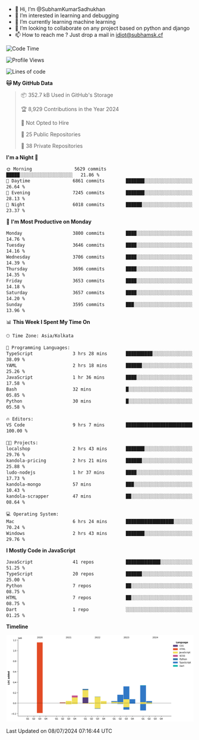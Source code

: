 - 👋 Hi, I’m @SubhamKumarSadhukhan
- 👀 I’m interested in learning and debugging
- 🌱 I’m currently learning machine learning
- 💞️ I’m looking to collaborate on any project based on python and django
- 📫 How to reach me ?
      Just drop a mail in idiot@subhamsk.cf

<!---
SubhamKumarSadhukhan/SubhamKumarSadhukhan is a ✨ special ✨ repository because its `README.md` (this file) appears on your GitHub profile.
You can click the Preview link to take a look at your changes.
--->


<!--START_SECTION:waka-->
![Code Time](http://img.shields.io/badge/Code%20Time-2%2C286%20hrs%2052%20mins-blue)

![Profile Views](http://img.shields.io/badge/Profile%20Views-0-blue)

![Lines of code](https://img.shields.io/badge/From%20Hello%20World%20I%27ve%20Written-2.7%20million%20lines%20of%20code-blue)

**🐱 My GitHub Data** 

> 📦 352.7 kB Used in GitHub's Storage 
 > 
> 🏆 8,929 Contributions in the Year 2024
 > 
> 🚫 Not Opted to Hire
 > 
> 📜 25 Public Repositories 
 > 
> 🔑 38 Private Repositories 
 > 
**I'm a Night 🦉** 

```text
🌞 Morning                5629 commits        █████░░░░░░░░░░░░░░░░░░░░   21.86 % 
🌆 Daytime                6861 commits        ███████░░░░░░░░░░░░░░░░░░   26.64 % 
🌃 Evening                7245 commits        ███████░░░░░░░░░░░░░░░░░░   28.13 % 
🌙 Night                  6018 commits        ██████░░░░░░░░░░░░░░░░░░░   23.37 % 
```
📅 **I'm Most Productive on Monday** 

```text
Monday                   3800 commits        ████░░░░░░░░░░░░░░░░░░░░░   14.76 % 
Tuesday                  3646 commits        ████░░░░░░░░░░░░░░░░░░░░░   14.16 % 
Wednesday                3706 commits        ████░░░░░░░░░░░░░░░░░░░░░   14.39 % 
Thursday                 3696 commits        ████░░░░░░░░░░░░░░░░░░░░░   14.35 % 
Friday                   3653 commits        ████░░░░░░░░░░░░░░░░░░░░░   14.18 % 
Saturday                 3657 commits        ████░░░░░░░░░░░░░░░░░░░░░   14.20 % 
Sunday                   3595 commits        ███░░░░░░░░░░░░░░░░░░░░░░   13.96 % 
```


📊 **This Week I Spent My Time On** 

```text
🕑︎ Time Zone: Asia/Kolkata

💬 Programming Languages: 
TypeScript               3 hrs 28 mins       ██████████░░░░░░░░░░░░░░░   38.09 % 
YAML                     2 hrs 18 mins       ██████░░░░░░░░░░░░░░░░░░░   25.26 % 
JavaScript               1 hr 36 mins        ████░░░░░░░░░░░░░░░░░░░░░   17.58 % 
Bash                     32 mins             █░░░░░░░░░░░░░░░░░░░░░░░░   05.85 % 
Python                   30 mins             █░░░░░░░░░░░░░░░░░░░░░░░░   05.58 % 

🔥 Editors: 
VS Code                  9 hrs 7 mins        █████████████████████████   100.00 % 

🐱‍💻 Projects: 
localshop                2 hrs 43 mins       ███████░░░░░░░░░░░░░░░░░░   29.76 % 
kandola-pricing          2 hrs 21 mins       ██████░░░░░░░░░░░░░░░░░░░   25.88 % 
ludo-nodejs              1 hr 37 mins        ████░░░░░░░░░░░░░░░░░░░░░   17.73 % 
kandola-mongo            57 mins             ███░░░░░░░░░░░░░░░░░░░░░░   10.43 % 
kandola-scrapper         47 mins             ██░░░░░░░░░░░░░░░░░░░░░░░   08.64 % 

💻 Operating System: 
Mac                      6 hrs 24 mins       ██████████████████░░░░░░░   70.24 % 
Windows                  2 hrs 43 mins       ███████░░░░░░░░░░░░░░░░░░   29.76 % 
```

**I Mostly Code in JavaScript** 

```text
JavaScript               41 repos            █████████████░░░░░░░░░░░░   51.25 % 
TypeScript               20 repos            ██████░░░░░░░░░░░░░░░░░░░   25.00 % 
Python                   7 repos             ██░░░░░░░░░░░░░░░░░░░░░░░   08.75 % 
HTML                     7 repos             ██░░░░░░░░░░░░░░░░░░░░░░░   08.75 % 
Dart                     1 repo              ░░░░░░░░░░░░░░░░░░░░░░░░░   01.25 % 
```



**Timeline**

![Lines of Code chart](https://raw.githubusercontent.com/SubhamKumarSadhukhan/SubhamKumarSadhukhan/main/assets/bar_graph.png)


 Last Updated on 08/07/2024 07:16:44 UTC
<!--END_SECTION:waka-->
